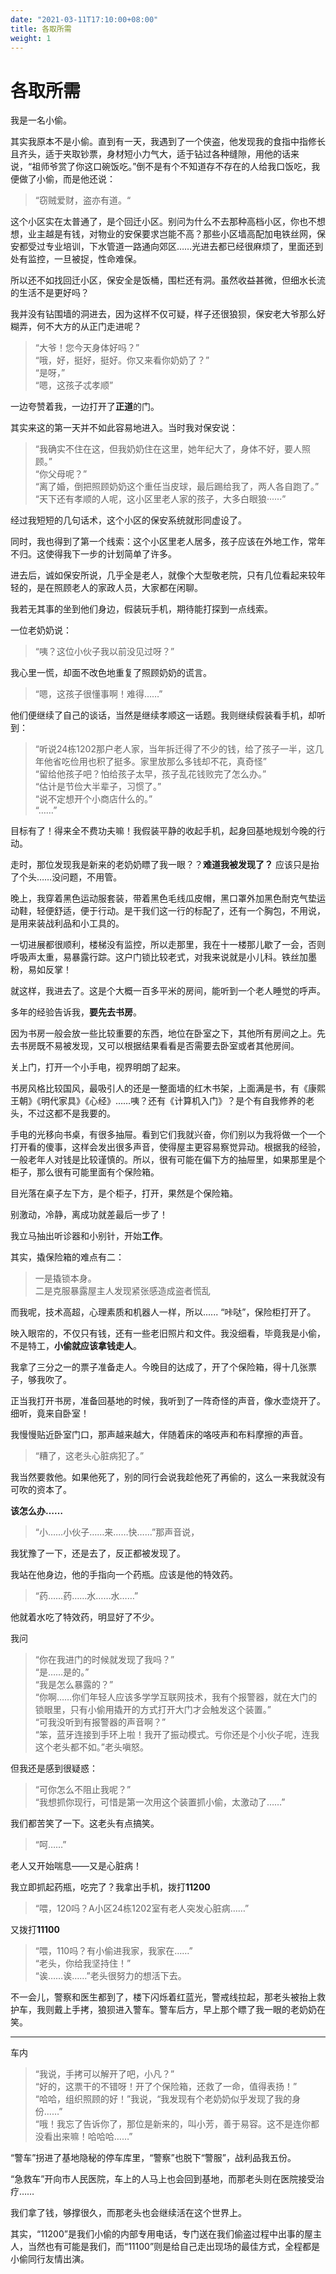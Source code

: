 ```yaml
---
date: "2021-03-11T17:10:00+08:00"
title: 各取所需
weight: 1
---
```


# 各取所需

我是一名小偷。

其实我原本不是小偷。直到有一天，我遇到了一个侠盗，他发现我的食指中指修长且齐头，适于夹取钞票，身材短小力气大，适于钻过各种缝隙，用他的话来说，“祖师爷赏了你这口碗饭吃。”倒不是有个不知道存不存在的人给我口饭吃，我便做了小偷，而是他还说：

>“窃贼爱财，盗亦有道。“

这个小区实在太普通了，是个回迁小区。别问为什么不去那种高档小区，你也不想想，业主越是有钱，对物业的安保要求岂能不高？那些小区墙高配加电铁丝网，保安都受过专业培训，下水管道一路通向郊区……光进去都已经很麻烦了，里面还到处有监控，一旦被捉，性命难保。

所以还不如找回迁小区，保安全是饭桶，围栏还有洞。虽然收益甚微，但细水长流的生活不是更好吗？

我并没有钻围墙的洞进去，因为这样不仅可疑，样子还很狼狈，保安老大爷那么好糊弄，何不大方的从正门走进呢？

>“大爷！您今天身体好吗？”  
“哦，好，挺好，挺好。你又来看你奶奶了？”  
“是呀，”  
“嗯，这孩子忒孝顺”

一边夸赞着我，一边打开了**正道**的门。

其实来这的第一天并不如此容易地进入。当时我对保安说：
>“我确实不住在这，但我奶奶住在这里，她年纪大了，身体不好，要人照顾。”  
“你父母呢？”  
“离了婚，倒把照顾奶奶这个重任当皮球，最后踢给我了，两人各自跑了。”  
“天下还有孝顺的人呢，这小区里老人家的孩子，大多白眼狼······”

经过我短短的几句话术，这个小区的保安系统就形同虚设了。

同时，我也得到了第一个线索：这个小区里老人居多，孩子应该在外地工作，常年不归。这使得我下一步的计划简单了许多。

进去后，诚如保安所说，几乎全是老人，就像个大型敬老院，只有几位看起来较年轻的，是在照顾老人的家政人员，大家都在闲聊。

我若无其事的坐到他们身边，假装玩手机，期待能打探到一点线索。

一位老奶奶说：
>“咦？这位小伙子我以前没见过呀？”

我心里一慌，却面不改色地重复了照顾奶奶的谎言。

>“嗯，这孩子很懂事啊！难得……”

他们便继续了自己的谈话，当然是继续孝顺这一话题。我则继续假装看手机，却听到：

>“听说24栋1202那户老人家，当年拆迁得了不少的钱，给了孩子一半，这几年他省吃俭用也积了挺多。家里放那么多钱却不花，真奇怪”  
“留给他孩子吧？怕给孩子太早，孩子乱花钱败完了怎么办。”  
“估计是节俭大半辈子，习惯了。”  
“说不定想开个小商店什么的。”  
“……”

目标有了！得来全不费功夫嘛！我假装平静的收起手机，起身回基地规划今晚的行动。

走时，那位发现我是新来的老奶奶瞟了我一眼？？**难道我被发现了？** 应该只是抬了个头……没问题，不用管。

晚上，我穿着黑色运动服套装，带着黑色毛线瓜皮帽，黑口罩外加黑色耐克气垫运动鞋，轻便舒适，便于行动。是干我们这一行的标配了，还有一个胸包，不用说，是用来装战利品和小工具的。

一切进展都很顺利，楼梯没有监控，所以走那里，我在十一楼那儿歇了一会，否则呼吸声太重，易暴露行踪。这户门锁比较老式，对我来说就是小儿科。铁丝加墨粉，易如反掌！

就这样，我进去了。这是个大概一百多平米的房间，能听到一个老人睡觉的呼声。

多年的经验告诉我，**要先去书房**。

因为书房一般会放一些比较重要的东西，地位在卧室之下，其他所有房间之上。先去书房既不易被发现，又可以根据结果看看是否需要去卧室或者其他房间。

关上门，打开一个小手电，视界明朗了起来。

书房风格比较国风，最吸引人的还是一整面墙的红木书架，上面满是书，有《康熙王朝》《明代家具》《心经》……咦？还有《计算机入门》？是个有自我修养的老头，不过这都不是我要的。

手电的光移向书桌，有很多抽屉。看到它们我就兴奋，你们别以为我将做一个一个打开看的傻事，这样会发出很多声音，使得屋主更容易察觉异动。根据我的经验，一般老年人对钱是比较谨慎的。所以，很有可能在偏下方的抽屉里，如果那里是个柜子，那么很有可能里面有个保险箱。

目光落在桌子左下方，是个柜子，打开，果然是个保险箱。

别激动，冷静，离成功就差最后一步了！

我立马抽出听诊器和小别针，开始**工作**。

其实，撬保险箱的难点有二：

>一是撬锁本身。  
二是克服暴露屋主人发现紧张感造成盗者慌乱

而我呢，技术高超，心理素质和机器人一样，所以......
“咔哒”，保险柜打开了。

映入眼帘的，不仅只有钱，还有一些老旧照片和文件。我没细看，毕竟我是小偷，不是特工，**小偷就应该拿钱走人**。

我拿了三分之一的票子准备走人。今晚目的达成了，开了个保险箱，得十几张票子，够我吹了。

正当我打开书房，准备回基地的时候，我听到了一阵奇怪的声音，像水壶烧开了。细听，竟来自卧室！

我慢慢贴近卧室门口，那声越来越大，伴随着床的咯吱声和布料摩擦的声音。

>“糟了，这老头心脏病犯了。”

我当然要救他。如果他死了，别的同行会说我趁他死了再偷的，这么一来我就没有可吹的资本了。

**该怎么办……**

>“小……小伙子……来……快……”那声音说，

我犹豫了一下，还是去了，反正都被发现了。

我站在他身边，他的手指向一个药瓶。应该是他的特效药。

>“药……药……水……水……”

他就着水吃了特效药，明显好了不少。

我问

>“你在我进门的时候就发现了我吗？”  
“是……是的。”  
“我是怎么暴露的？”  
“你啊……你们年轻人应该多学学互联网技术，我有个报警器，就在大门的锁眼里，只有小偷用撬开的方式打开大门才会触发这个装置。”  
“可我没听到有报警器的声音啊？”  
“笨，蓝牙连接到手环上啦！我开了振动模式。亏你还是个小伙子呢，连我这个老头都不如。”老头嗔怒。

但我还是感到很疑惑：

>“可你怎么不阻止我呢？”  
“我想抓你现行，可惜是第一次用这个装置抓小偷，太激动了……”

我们都苦笑了一下。这老头有点搞笑。

>“呵……”

老人又开始喘息——又是心脏病！

我立即抓起药瓶，吃完了？我拿出手机，拨打**11200**

>“喂，120吗？A小区24栋1202室有老人突发心脏病……”

又拨打**11100**

>“喂，110吗？有小偷进我家，我家在……”  
“老头，你给我坚持住！”  
“诶……诶……”老头很努力的想活下去。

不一会儿，警察和医生都到了，楼下闪烁着红蓝光，警戒线拉起，那老头被抬上救护车，我则戴上手拷，狼狈进入警车。警车后方，早上那个瞟了我一眼的老奶奶在笑。

*******

车内

>“我说，手拷可以解开了吧，小凡？”  
“好的，这票干的不错呀！开了个保险箱，还救了一命，值得表扬！”  
“哈哈，组织照顾的好！”我说，“我发现有个老奶奶似乎发现了我的身份……”  
“哦！我忘了告诉你了，那位是新来的，叫小芳，善于易容。这不是连你都没看出来嘛！哈哈哈……”

“警车”拐进了基地隐秘的停车库里，“警察”也脱下“警服”，战利品我五份。

“急救车”开向市人民医院，车上的人马上也会回到基地，而那老头则在医院接受治疗……

我们拿了钱，够撑很久，而那老头也会继续活在这个世界上。

其实，“11200”是我们小偷的内部专用电话，专门送在我们偷盗过程中出事的屋主人，当然也有可能是我们，而“11100”则是给自己走出现场的最佳方式，全程都是小偷同行友情出演。